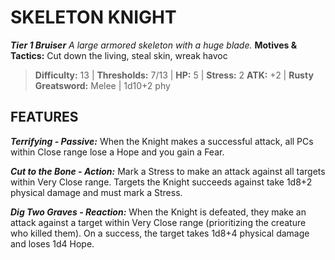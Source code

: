 ﻿---
tags:
  - Adversary
  - Creature
  - Statblock

name: 'SKELETON KNIGHT'
tier: 1
type: Bruiser
description: 'A large armored skeleton with a huge blade.'
motives_and_tactics: 'Cut down the living, steal skin, wreak havoc'
difficulty: '13'
thresholds: '7/13'
hp: '5'
stress: '2'
atk: '+2'
attack: 'Rusty Greatsword'
range: 'Melee'
damage: '1d10+2 phy'
experience:
feats:
- name: 'Terrifying'
  type: 'Passive'
  text: 'When the Knight makes a successful attack, all PCs within Close range lose a Hope and you gain a Fear.'
- name: 'Cut to the Bone'
  type: 'Action'
  text: 'Mark a Stress to make an attack against all targets within Very Close range. Targets the Knight succeeds against take 1d8+2 physical damage and must mark a Stress.'
- name: 'Dig Two Graves'
  type: 'Reaction'
  text: 'When the Knight is defeated, they make an attack against a target within Very Close range (prioritizing the creature who killed them). On a success, the target takes 1d8+4 physical damage and loses 1d4 Hope.'
layout: Daggerheart Adversary
source: srd-adversary
statblock: true
---

# SKELETON KNIGHT

***Tier 1 Bruiser***
*A large armored skeleton with a huge blade.*
**Motives & Tactics:** Cut down the living, steal skin, wreak havoc

> **Difficulty:** 13 | **Thresholds:** 7/13 | **HP:** 5 | **Stress:** 2
> **ATK:** +2 | **Rusty Greatsword:** Melee | 1d10+2 phy  

## FEATURES

***Terrifying - Passive:*** When the Knight makes a successful attack, all PCs within Close range lose a Hope and you gain a Fear.

***Cut to the Bone - Action:*** Mark a Stress to make an attack against all targets within Very Close range. Targets the Knight succeeds against take 1d8+2 physical damage and must mark a Stress.

***Dig Two Graves - Reaction:*** When the Knight is defeated, they make an attack against a target within Very Close range (prioritizing the creature who killed them). On a success, the target takes 1d8+4 physical damage and loses 1d4 Hope.
